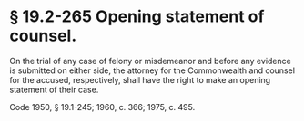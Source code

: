 # § 19.2-265 Opening statement of counsel.

<p>On the trial of any case of felony or misdemeanor and before any evidence is submitted on either side, the attorney for the Commonwealth and counsel for the accused, respectively, shall have the right to make an opening statement of their case.</p><p>Code 1950, § 19.1-245; 1960, c. 366; 1975, c. 495.</p>